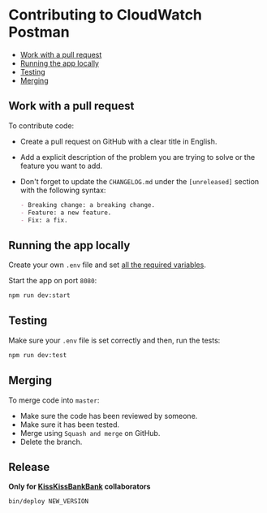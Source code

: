 # Contributing to CloudWatch Postman

- [Work with a pull request](#work-with-a-pull-request)
- [Running the app locally](#running-the-app-locally)
- [Testing](#testing)
- [Merging](#merging)

## Work with a pull request

To contribute code:

- Create a pull request on GitHub with a clear title in English.
- Add a explicit description of the problem you are trying to solve or the
  feature you want to add.
- Don't forget to update the `CHANGELOG.md` under the `[unreleased]` section
  with the following syntax:

  ```md
  - Breaking change: a breaking change.
  - Feature: a new feature.
  - Fix: a fix.
  ```

## Running the app locally

Create your own `.env` file and set [all the required
variables](https://github.com/KissKissBankBank/cloudwatch-postman#variables).

Start the app on port `8080`:
```sh
npm run dev:start
```

## Testing

Make sure your `.env` file is set correctly and then, run the tests:
```sh
npm run dev:test
```

## Merging

To merge code into `master`:

- Make sure the code has been reviewed by someone.
- Make sure it has been tested.
- Merge using `Squash and merge` on GitHub.
- Delete the branch.

## Release

**Only for [KissKissBankBank](https://github.com/KissKissBankBank)
collaborators**

```sh
bin/deploy NEW_VERSION
```

